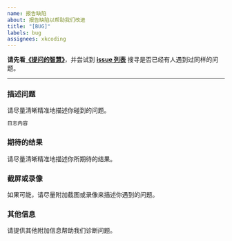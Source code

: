 ```yaml
---
name: 报告缺陷
about: 报告缺陷以帮助我们改进
title: "[BUG]"
labels: bug
assignees: xkcoding
---
```


**请先看[《提问的智慧》](https://github.com/ryanhanwu/How-To-Ask-Questions-The-Smart-Way/blob/master/README-zh_CN.md?utm_source=hacpai.com)**，并尝试到 **[issue 列表](https://github.com/xkcoding/spring-boot-demo/issues)** 搜寻是否已经有人遇到过同样的问题。

----

### 描述问题

请尽量清晰精准地描述你碰到的问题。

```bash
日志内容
```

### 期待的结果

请尽量清晰精准地描述你所期待的结果。

### 截屏或录像

如果可能，请尽量附加截图或录像来描述你遇到的问题。

### 其他信息

请提供其他附加信息帮助我们诊断问题。
